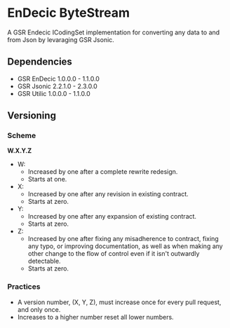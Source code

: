 ﻿# EnDecic ByteStream

A GSR Endecic ICodingSet implementation for converting any data to and from Json by levaraging GSR Jsonic.

## Dependencies

- GSR EnDecic 1.0.0.0 - 1.1.0.0
- GSR Jsonic 2.2.1.0 - 2.3.0.0
- GSR Utilic 1.0.0.0 - 1.1.0.0

## Versioning

### Scheme

**W.X.Y.Z**

- W:
	- Increased by one after a complete rewrite redesign. 
	- Starts at one.
- X:
	- Increased by one after any revision in existing contract. 
	- Starts at zero.
- Y:
	- Increased by one after any expansion of existing contract. 
	- Starts at zero.
- Z:
	- Increased by one after fixing any misadherence to contract, fixing any typo, or improving documentation, as well as when making any other change to the flow of control even if it isn't outwardly detectable. 
	- Starts at zero.
	

### Practices
- A version number, (X, Y, Z), must increase once for every pull request, and only once.
- Increases to a higher number reset all lower numbers.
